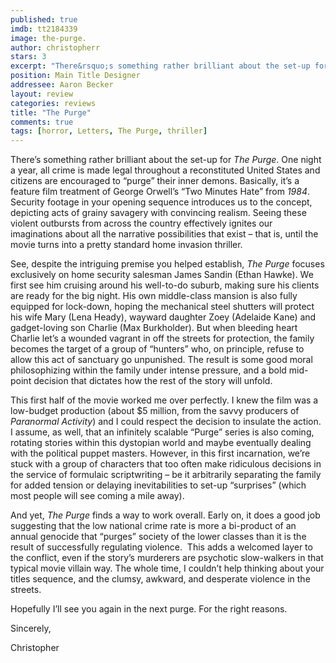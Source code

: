 ```yaml
---
published: true
imdb: tt2184339
image: the-purge.
author: christopherr 
stars: 3
excerpt: "There&rsquo;s something rather brilliant about the set-up for <em>The Purge</em>. One night a year, all crime is made legal throughout a reconstituted United States and citizens are encouraged to &ldquo;purge&rdquo; their inner demons. Basically, it&rsquo;s a feature film treatment of George Orwell&rsquo;s &ldquo;Two Minutes Hate&rdquo; from <em>1984</em>. Security footage in your opening sequence introduces us to the concept, depicting acts of grainy savagery with convincing realism. Seeing these violent outbursts from across the country effectively ignites our imaginations about all the narrative possibilities that exist &ndash; that is, until the movie turns into a pretty standard home invasion thriller."
position: Main Title Designer
addressee: Aaron Becker
layout: review
categories: reviews
title: "The Purge"
comments: true
tags: [horror, Letters, The Purge, thriller]
---
```

<p>There&rsquo;s something rather brilliant about the set-up for <em>The Purge</em>. One night a year, all crime is made legal throughout a reconstituted United States and citizens are encouraged to &ldquo;purge&rdquo; their inner demons. Basically, it&rsquo;s a feature film treatment of George Orwell&rsquo;s &ldquo;Two Minutes Hate&rdquo; from <em>1984</em>. Security footage in your opening sequence introduces us to the concept, depicting acts of grainy savagery with convincing realism. Seeing these violent outbursts from across the country effectively ignites our imaginations about all the narrative possibilities that exist &ndash; that is, until the movie turns into a pretty standard home invasion thriller.&nbsp;</p>
<p>See, despite the intriguing premise you helped establish, <em>The Purge </em>focuses exclusively on home security salesman James Sandin (Ethan Hawke). We first see him cruising around his well-to-do suburb, making sure his clients are ready for the big night. His own middle-class mansion is also fully equipped for lock-down, hoping the mechanical steel shutters will protect his wife Mary (Lena Heady), wayward daughter Zoey (Adelaide Kane) and gadget-loving son Charlie (Max Burkholder). But when bleeding heart Charlie let&rsquo;s a wounded vagrant in off the streets for protection, the family becomes the target of a group of &ldquo;hunters&rdquo; who, on principle, refuse to allow this act of sanctuary go unpunished. The result is some good moral philosophizing within the family under intense pressure, and a bold mid-point decision that dictates how the rest of the story will unfold.</p>
<p>This first half of the movie worked me over perfectly. I knew the film was a low-budget production (about $5 million, from the savvy producers<em> </em>of<em> Paranormal Activity</em>) and I could respect the decision to insulate the action. I assume, as well, that an infinitely scalable &ldquo;Purge&rdquo; series is also coming, rotating stories within this dystopian world and maybe eventually dealing with the political puppet masters. However, in this first incarnation, we&rsquo;re stuck with a group of characters that too often make ridiculous decisions in the service of formulaic scriptwriting &ndash; be it arbitrarily separating the family for added tension or delaying inevitabilities to set-up &ldquo;surprises&rdquo; (which most people will see coming a mile away).</p>
<p>And yet, <em>The Purge</em> finds a way to work overall. Early on, it does a good job suggesting that the low national crime rate is more a bi-product of an annual genocide that &ldquo;purges&rdquo; society of the lower classes than it is the result of successfully regulating violence.&nbsp; This adds a welcomed layer to the conflict, even if the story&rsquo;s murderers are psychotic slow-walkers in that typical movie villain way. The whole time, I couldn&rsquo;t help thinking about your titles sequence, and the clumsy, awkward, and desperate violence in the streets.&nbsp;</p>
<p>Hopefully I&rsquo;ll see you again in the next purge. For the right reasons.</p>
<p>Sincerely,</p>
<p>Christopher</p>
